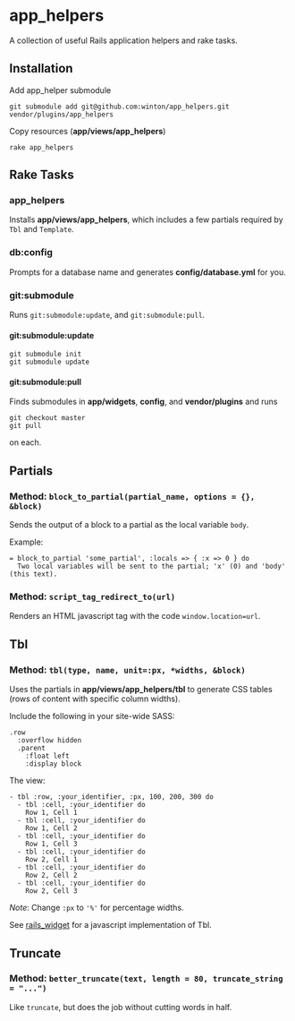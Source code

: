 app_helpers
===========

A collection of useful Rails application helpers and rake tasks.


Installation
------------

Add app_helper submodule

	git submodule add git@github.com:winton/app_helpers.git vendor/plugins/app_helpers
	
Copy resources (**app/views/app_helpers**)

	rake app_helpers


Rake Tasks
----------

### app_helpers

Installs **app/views/app_helpers**, which includes a few partials required by `Tbl` and `Template`.

### db:config

Prompts for a database name and generates **config/database.yml** for you.

### git:submodule

Runs `git:submodule:update`, and `git:submodule:pull`.

#### git:submodule:update

	git submodule init
	git submodule update

#### git:submodule:pull

Finds submodules in **app/widgets**, **config**, and **vendor/plugins** and runs

	git checkout master
	git pull

on each.


Partials
--------

### Method: `block_to_partial(partial_name, options = {}, &block)`

Sends the output of a block to a partial as the local variable `body`.

Example:

	= block_to_partial 'some_partial', :locals => { :x => 0 } do
	  Two local variables will be sent to the partial; 'x' (0) and 'body' (this text).


### Method: `script_tag_redirect_to(url)`

Renders an HTML javascript tag with the code `window.location=url`.


Tbl
---

### Method: `tbl(type, name, unit=:px, *widths, &block)`

Uses the partials in **app/views/app_helpers/tbl** to generate CSS tables (rows of content with specific column widths).

Include the following in your site-wide SASS:

	.row
	  :overflow hidden
	  .parent
	    :float left
	    :display block

The view:

	- tbl :row, :your_identifier, :px, 100, 200, 300 do
	  - tbl :cell, :your_identifier do
	    Row 1, Cell 1
	  - tbl :cell, :your_identifier do
	    Row 1, Cell 2
	  - tbl :cell, :your_identifier do
	    Row 1, Cell 3
	  - tbl :cell, :your_identifier do
	    Row 2, Cell 1
	  - tbl :cell, :your_identifier do
	    Row 2, Cell 2
	  - tbl :cell, :your_identifier do
	    Row 2, Cell 3

*Note*: Change `:px` to `'%'` for percentage widths.

See [rails_widget](https://github.com/winton/rails_widget) for a javascript implementation of Tbl.


Truncate
--------

### Method: `better_truncate(text, length = 80, truncate_string = "...")`

Like `truncate`, but does the job without cutting words in half.